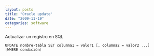 ```yaml
---
layout: posts
title: "Oracle update"
date: "2009-11-19"
categories: software
---
```


Actualizar un registro en SQL

`UPDATE nombre-tabla SET columna1 = valor1 [, columna2 = valor2 ...] [WHERE condición]`
